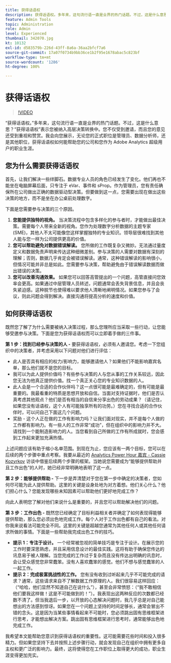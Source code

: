 ```yaml
---
title: 获得话语权
description: 获得话语权。多年来，这句流行语一直是业界的热门话题。不过，这是什么意思？“获得话语权”表示您被纳入高层决策转换中。您不仅受到邀请，而且您的意见还受到重视和赞赏。我将向您展示获得话语权如何帮助您的公司发展以及您提升自己的 Adobe Analytics 管理员职业生涯。
feature: Admin Tools
topic: Administration
role: Admin
level: Experienced
thumbnail: 342070.jpg
kt: 10132
exl-id: d583579b-226d-43ff-8a6a-36aa2bfcf7a6
source-git-commit: 17a07f0734b9bb36ce1b2f95e1678abac5c823bf
workflow-type: tm+mt
source-wordcount: '1286'
ht-degree: 100%

---
```


# 获得话语权

>[!VIDEO](https://video.tv.adobe.com/v/345308/?quality=12&learn=on&captions=chi_hans)

“获得话语权。”多年来，这句流行语一直是业界的热门话题。不过，这是什么意思？“获得话语权”表示您被纳入高层决策转换中。您不仅受到邀请，而且您的意见还受到重视和赞赏。我会向您展示，无论您的正式职位是管理员、数据分析师，还是其他职位，获得话语权如何能帮助您的公司和您作为 Adobe Analytics 超级用户的职业生涯。

## 您为什么需要获得话语权

首先，让我们解决一些绊脚石。数据专业人员的角色已经发生了变化。他们再也不能坐在电脑屏幕后面，只专注于 eVar、事件和 sProp。作为管理员，您有责任确保所在公司做出正确的数据驱动型决策。但要做到这一点，您需要出现在做出这些决策的地方，而不是坐在办公桌前处理数字。

下面是您需要参与决策的三个原因。

1. **您能提供独特的视角。** 当决策流程中包含多样化的参与者时，才能做出最佳决策。需要每个人带来全新的视角。您作为处理数字分析数据的主题专家 (SME)，其他人不太可能像您这样掌握独特的专业知识。领导层很难找到其他人能与您一样为公司提供更高的价值。
1. **您可以帮助避免对数据错误解读。** 您所做的工作既复杂又微妙。无法通过量度定义和数据免责声明来传达这种细微差别。参与决策的人需要对数据有深刻的理解；否则，数据几乎肯定会被错误解读。通常，这种错误解读的影响很小，但情况可能并非总是如此。您需要参与决策，帮助避免由于错误解读数据而做出错误的决策。
1. **您可以改善沟通效果。** 如果您可以回答高管提出的一个问题，高管直接问您效率会更高。如果通过中层管理人员转述，问题通常会丢失背景信息，并且会丧失紧迫感。这种脱节也使得难以要求他人清晰地阐明情况。如果您参与了会议，则此问题会得到解决。直接沟通将提高分析的速度和价值。

## 如何获得话语权

既然您了解了为什么需要被纳入决策过程，那么您理所应当采取一些行动，让您能够受邀参与决策。下面是您为获得话语权而可以立即着手做的三件事。

**第 1 步：找到已经参与决策的人 -** 要获得话语权，必须有人邀请您。考虑一下您组织中的决策者，并考虑采用以下问题对他们进行评估：

* 此人是否具有相应的权力/影响力，能够邀请他人？如果他们不能影响嘉宾名单，那么他们就不是您的目标。
* 我可以为此人提供价值吗？有些参与决策的人与您从事的工作关系较远，因此您无法为他真正提供价值。找一个真正关心您的专业知识数据的人。
* 此人会是一个合适的合作伙伴吗？这一点很可能是最难确定的，但有可能是最重要的。我最看重的特质是思想开放和自信。当面对支持证据时，他们是否认真考虑其他观点？他们是否有相当的自信来分享出色的劳动成果？（请记住，如果您没有话语权，这个人有可能独享所有的功劳。）您在寻找合适的合作伙伴时，可以问自己下面这几个问题。
* 奖励 - 这个人正在做的工作有影响力吗？让我们面对现实，并不是每个人做的工作都有影响力。有一些人的工作非常“成功”，但在组织中的影响力并不大。请找到一个能制造影响力的人。当您看到自己所做的工作有所成就时，您会感到工作起来更加充满热情。

上述问题应该有助于缩小名单范围。到现在为止，您应该有一两个目标，您可以在后续的两个步骤中重点考察。我要从最近的 [Analytics Power Hour 嘉宾 - Cassie Kozyrkov](https://analyticshour.io/2021/12/14/182-making-better-decisions-and-being-useful-with-cassie-kozyrkov/) 访谈中借鉴后续两个步骤的框架。当她说您需要成为“能够提供帮助并且工作出色”的人时，她已经非常明确地表明了这一点。

**第 2 步：能够提供帮助 -** 下一步是弄清楚对于您在第一步中确定的决策者，您如何尽可能为此人提供帮助。这里的关键是设身处地为对方着想。他们关心什么？他们担心什么？您能发现哪些未知因素可以帮助他们更好地完成工作？

向此人表明您了解对他们来说什么是重要的，并且您可以帮助解决他们的问题。

**第 3 步：工作出色 -** 既然您已经确定了目标利益相关者并确定了如何表现得能够提供帮助，那么您必须出色地完成工作。每个人对于工作出色都有自己的看法。对你我来说看法可能完全不同。这里的关键是超越您通常为其他任何人或其他任何请求所做的事情。下面是一些帮助我完成出色工作的技巧。

* **提示 1：专注于设计。** 一个经常被忽视的简单技巧是专注于设计。在展示您的工作时要深思熟虑，并且采用信息设计的最佳实践。这将有助于确保您传达的讯息易于被人理解。当您完成的工作过于复杂而且没有传达出明确的讯息时，会让受众感觉您非常蠢笨。没有人喜欢蠢笨的感觉。他们不想与感觉蠢笨的人一起工作。
* **提示 2：完成极富挑战性的工作。** 您有没有收到过听起来几乎不可能完成的请求？通常，这些请求来自不了解数据工作原理的人。我们很容易这样回应：（“哈哈，他们显然不知道自己在说什么”），甚至会非常愤怒：（“我不敢相信他们要我这样做！这是不可能做到的！”）。我表现出这两种反应的次数都已经数不清了。但当我退后一步，以开放的心态解决问题时，我几乎总是对自己能想出的方法感到惊讶。如果您在一个问题上坚持的时间足够长，通常会冒出不错的念头。这是因为当某些事情看起来不可能时，您必须跳出固有思维框架进行思考，才能想出解决方案。跳出固有思维框架进行思考时，通常能够出色地完成工作。

我希望本文能帮助您意识到获得话语权的重要性。这可能需要花些时间和投入很多精力。但如果您坚持下去并按照上述步骤行动，就会发现自己在组织中拥有更多自主权和更广泛的影响力。最终，这将使得您在工作职位上取得更大的成功，职业生涯变得更加充实。
